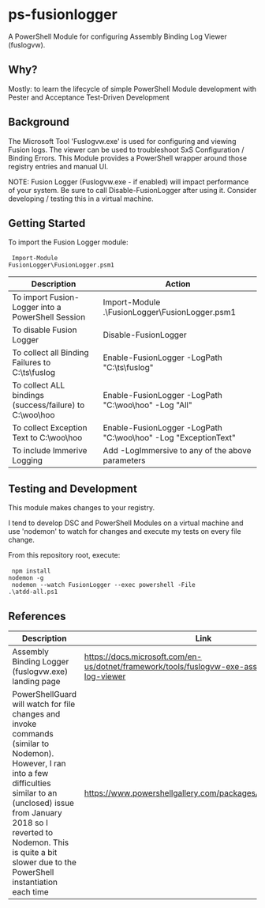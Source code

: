 # ps-fusionlogger
A PowerShell Module for configuring Assembly Binding Log Viewer (fuslogvw). 

## Why?
Mostly: to learn the lifecycle of simple PowerShell Module development with Pester and Acceptance Test-Driven Development

## Background
The Microsoft Tool 'Fuslogvw.exe' is used for configuring and viewing Fusion logs. The viewer can be used to troubleshoot SxS Configuration / Binding Errors. This Module provides a PowerShell wrapper around those registry entries and manual UI. 

NOTE: Fusion Logger (Fuslogvw.exe - if enabled) will impact performance of your system. Be sure to call Disable-FusionLogger after using it. Consider developing / testing this in a virtual machine.  

## Getting Started
To import the Fusion Logger module:
<br><br><code>
Import-Module FusionLogger\FusionLogger.psm1
</code>

| Description | Action |
| ----------- | ------ |
| To import Fusion-Logger into a PowerShell Session | Import-Module .\FusionLogger\FusionLogger.psm1 |
| To disable Fusion Logger | Disable-FusionLogger |
| To collect all Binding Failures to C:\ts\fuslog | Enable-FusionLogger -LogPath "C:\ts\fuslog" |
| To collect ALL bindings (success/failure) to C:\woo\hoo | Enable-FusionLogger -LogPath "C:\woo\hoo" -Log "All"
| To collect Exception Text to C:\woo\hoo | Enable-FusionLogger -LogPath "C:\woo\hoo" -Log "ExceptionText"
| To include Immerive Logging | Add -LogImmersive to any of the above parameters |

## Testing and Development
This module makes changes to your registry.  

I tend to develop DSC and PowerShell Modules on a virtual machine and use 'nodemon' to watch for changes and execute my tests on every file change. 

From this repository root, execute:
<br><br><code>
npm install nodemon -g<br>
nodemon --watch FusionLogger --exec powershell -File .\atdd-all.ps1
</code>


## References
| Description | Link |
| ----------- | ------ |
| Assembly Binding Logger (fuslogvw.exe) landing page | https://docs.microsoft.com/en-us/dotnet/framework/tools/fuslogvw-exe-assembly-binding-log-viewer | 
| PowerShellGuard will watch for file changes and invoke commands (similar to Nodemon). However, I ran into a few difficulties similar to an (unclosed) issue from January 2018 so I reverted to Nodemon. This is quite a bit slower due to the PowerShell instantiation each time | https://www.powershellgallery.com/packages/PowerShellGuard |
